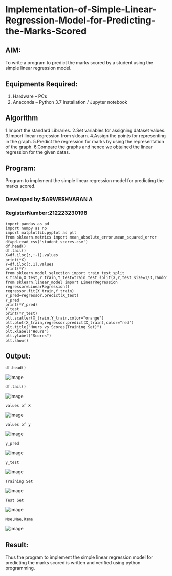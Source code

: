 # Implementation-of-Simple-Linear-Regression-Model-for-Predicting-the-Marks-Scored

## AIM:
To write a program to predict the marks scored by a student using the simple linear regression model.

## Equipments Required:
1. Hardware – PCs
2. Anaconda – Python 3.7 Installation / Jupyter notebook

## Algorithm
1.Import the standard Libraries.
2.Set variables for assigning dataset values.
3.Import linear regression from sklearn.
4.Assign the points for representing in the graph.
5.Predict the regression for marks by using the representation of the graph.
6.Compare the graphs and hence we obtained the linear regression for the given datas.

## Program:
Program to implement the simple linear regression model for predicting the marks scored.
### Developed by:SARWESHVARAN A
### RegisterNumber:212223230198  

```
import pandas as pd
import numpy as np 
import matplotlib.pyplot as plt
from sklearn.metrics import mean_absolute_error,mean_squared_error
df=pd.read_csv('student_scores.csv')
df.head()
df.tail()
X=df.iloc[:,:-1].values
print(*X)
Y=df.iloc[:,1].values
print(*Y)
from sklearn.model_selection import train_test_split
X_train,X_test,Y_train,Y_test=train_test_split(X,Y,test_size=1/3,random_state=0)
from sklearn.linear_model import LinearRegression
regressor=LinearRegression()
regressor.fit(X_train,Y_train)
Y_pred=regressor.predict(X_test)
Y_pred
print(*Y_pred)
Y_test
print(*Y_test)
plt.scatter(X_train,Y_train,color="orange")
plt.plot(X_train,regressor.predict(X_train),color="red")
plt.title("Hours vs Scores(Training Set)")
plt.xlabel("Hours")
plt.ylabel("Scores")
plt.show()
```




## Output:
```
df.head()
```
![image](https://github.com/user-attachments/assets/d84a43de-a91f-4c7d-9a39-4f5640ddac08)
```
df.tail()
```
![image](https://github.com/user-attachments/assets/f2c02426-049e-48f2-9b34-37a2d69a1d25)
```
values of X
```
![image](https://github.com/user-attachments/assets/89e93cbe-a344-4884-b392-7de42ef4883f)
```
values of y
```
![image](https://github.com/user-attachments/assets/54baac72-f3e0-4354-bb31-16347e356800)
```
y_pred
```
![image](https://github.com/user-attachments/assets/aa64793c-c4e7-4921-80f0-fbe8be798268)
```
y_test
```
![image](https://github.com/user-attachments/assets/fbc6e125-2e4d-499d-a164-66a4e7b1a81d)
```
Training Set
```
![image](https://github.com/user-attachments/assets/e1bb1fc3-f91e-4c4e-a6b4-2a45adb77758)
```
Test Set
```
![image](https://github.com/user-attachments/assets/dad9e8a6-5b6c-4ef7-86a0-1de2826c92c5)
```
Mse,Mae,Rsme
```
![image](https://github.com/user-attachments/assets/1e846c9c-385d-4728-a890-578126018c57)












## Result:
Thus the program to implement the simple linear regression model for predicting the marks scored is written and verified using python programming.
